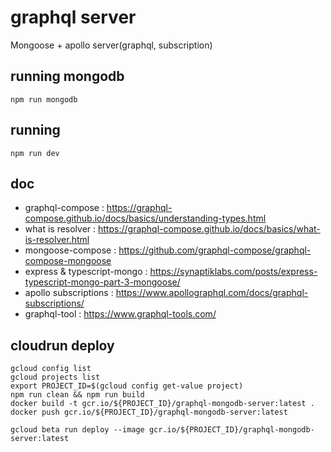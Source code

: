 # graphql server
Mongoose + apollo server(graphql, subscription)
## running mongodb

```
npm run mongodb
```

## running

```
npm run dev
```

## doc
 - graphql-compose : https://graphql-compose.github.io/docs/basics/understanding-types.html
 - what is resolver : https://graphql-compose.github.io/docs/basics/what-is-resolver.html
 - mongoose-compose : https://github.com/graphql-compose/graphql-compose-mongoose
 - express & typescript-mongo : https://synaptiklabs.com/posts/express-typescript-mongo-part-3-mongoose/
 - apollo subscriptions : https://www.apollographql.com/docs/graphql-subscriptions/
 - graphql-tool : https://www.graphql-tools.com/


 ## cloudrun deploy

```
gcloud config list
gcloud projects list
export PROJECT_ID=$(gcloud config get-value project)
npm run clean && npm run build
docker build -t gcr.io/${PROJECT_ID}/graphql-mongodb-server:latest .
docker push gcr.io/${PROJECT_ID}/graphql-mongodb-server:latest
```


```
gcloud beta run deploy --image gcr.io/${PROJECT_ID}/graphql-mongodb-server:latest
```